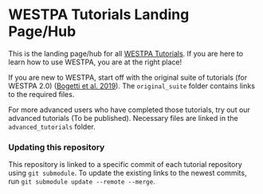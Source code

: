 # WESTPA Tutorials Landing Page/Hub

This is the landing page/hub for all [WESTPA Tutorials](https://github.com/westpa/westpa/wiki/Tutorials). If you are here to learn how to use WESTPA, you are at the right place!

If you are new to WESTPA, start off with the original suite of tutorials (for WESTPA 2.0) \([Bogetti et al. 2019](https://livecomsjournal.org/index.php/livecoms/article/view/v1i2e10607)\). The `original_suite` folder contains links to the required files.

For more advanced users who have completed those tutorials, try out our advanced tutorials (To be published). Necessary files are linked in the `advanced_tutorials` folder.


### Updating this repository

This repository is linked to a specific commit of each tutorial repository using `git submodule`. To update the existing links to the newest commits, run `git submodule update --remote --merge`.
